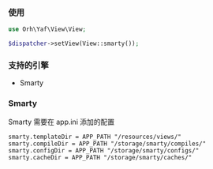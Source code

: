 ### 使用

```php
use Orh\Yaf\View\View;

$dispatcher->setView(View::smarty());
```

### 支持的引擎

- Smarty

### Smarty

Smarty 需要在 app.ini 添加的配置

```
smarty.templateDir = APP_PATH "/resources/views/"
smarty.compileDir = APP_PATH "/storage/smarty/compiles/"
smarty.configDir = APP_PATH "/storage/smarty/configs/"
smarty.cacheDir = APP_PATH "/storage/smarty/caches/"
```
